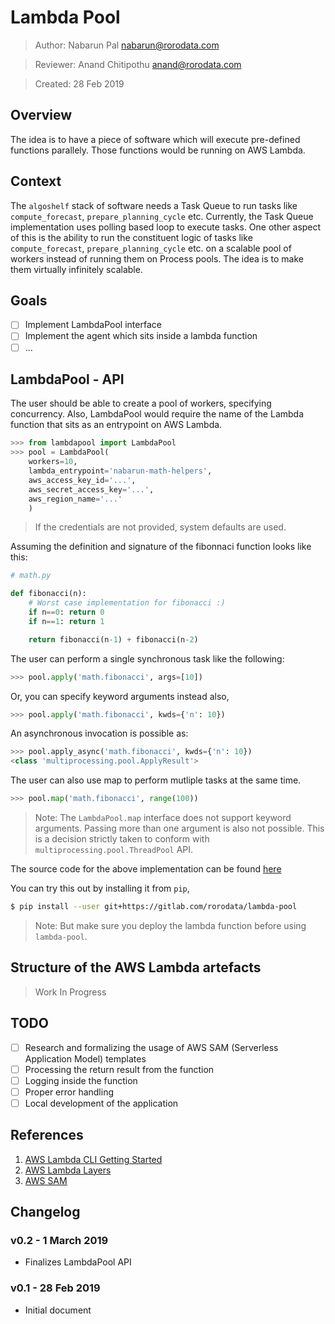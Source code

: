 # Lambda Pool

> Author: Nabarun Pal <nabarun@rorodata.com>

> Reviewer: Anand Chitipothu <anand@rorodata.com>

> Created: 28 Feb 2019

## Overview

The idea is to have a piece of software which will execute pre-defined functions parallely. Those functions would be running on AWS Lambda.

## Context

The `algoshelf` stack of software needs a Task Queue to run tasks like `compute_forecast`, `prepare_planning_cycle` etc. Currently, the Task Queue implementation uses polling based loop to execute tasks. One other aspect of this is the ability to run the constituent logic of tasks like `compute_forecast`, `prepare_planning_cycle` etc. on a scalable pool of workers instead of running them on Process pools. The idea is to make them virtually infinitely scalable.

## Goals

- [ ] Implement LambdaPool interface
- [ ] Implement the agent which sits inside a lambda function
- [ ] ...

## LambdaPool - API

The user should be able to create a pool of workers, specifying concurrency. Also, LambdaPool would require the name of the Lambda function that sits as an entrypoint on AWS Lambda.

```python
>>> from lambdapool import LambdaPool
>>> pool = LambdaPool(
    workers=10,
    lambda_entrypoint='nabarun-math-helpers',
    aws_access_key_id='...',
    aws_secret_access_key='...',
    aws_region_name='...'
    )
```

> If the credentials are not provided, system defaults are used.

Assuming the definition and signature of the fibonnaci function looks like this:

```python
# math.py

def fibonacci(n):
    # Worst case implementation for fibonacci :)
    if n==0: return 0
    if n==1: return 1

    return fibonacci(n-1) + fibonacci(n-2)

```

The user can perform a single synchronous task like the following:

```python
>>> pool.apply('math.fibonacci', args=[10])
```

Or, you can specify keyword arguments instead also,

```python
>>> pool.apply('math.fibonacci', kwds={'n': 10})
```

An asynchronous invocation is possible as:

```python
>>> pool.apply_async('math.fibonacci', kwds={'n': 10})
<class 'multiprocessing.pool.ApplyResult'>
```

The user can also use map to perform mutliple tasks at the same time.

```python
>>> pool.map('math.fibonacci', range(100))
```

> Note: The `LambdaPool.map` interface does not support keyword arguments. Passing more than one argument is also not possible. This is a decision strictly taken to conform with `multiprocessing.pool.ThreadPool` API.

The source code for the above implementation can be found [here](https://github.com/rorodata/lambda-pool)

You can try this out by installing it from `pip`,

```bash
$ pip install --user git+https://gitlab.com/rorodata/lambda-pool
```

> Note: But make sure you deploy the lambda function before using `lambda-pool`.

## Structure of the AWS Lambda artefacts

> Work In Progress


## TODO

- [ ] Research and formalizing the usage of AWS SAM (Serverless Application Model) templates
- [ ] Processing the return result from the function
- [ ] Logging inside the function
- [ ] Proper error handling
- [ ] Local development of the application

## References

1. [AWS Lambda CLI Getting Started](https://docs.aws.amazon.com/lambda/latest/dg/with-userapp.html)
2. [AWS Lambda Layers](https://docs.aws.amazon.com/lambda/latest/dg/configuration-layers.html)
3. [AWS SAM](https://docs.aws.amazon.com/serverless-application-model/latest/developerguide/what-is-sam.html)

## Changelog

### v0.2 - 1 March 2019

- Finalizes LambdaPool API

### v0.1 - 28 Feb 2019

- Initial document
